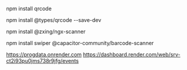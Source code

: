 npm install qrcode

npm install @types/qrcode --save-dev

npm install @zxing/ngx-scanner

npm install swiper @capacitor-community/barcode-scanner

https://progdata.onrender.com https://dashboard.render.com/web/srv-ct2i93pu0jms738r9jfg/events
